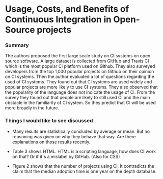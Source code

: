 # Usage, Costs, and Benefits of Continuous Integration in Open-Source projects

### Summary
The authors proposed the first large scale study on CI systems on open source software. A large dataset is collected from GitHub and Travis CI which is the most popular CI platform used on Github. They also surveyed developers from the top 1,000 popular projects on Github on their opinion on CI systems.  Then the author evaluated a lot of questions regarding the used of CI systems. They found out that CI systems are used widely and popular projects are more likely to use CI systems. They also observed that the popularity of the language does not indicate the usage of CI. From the survey they found out that people are likely to still used CI and the main obstacle in the familiarity of CI system. So they predict that CI will be used more broadly in the future.

### Things I would like to see discussed

- Many results are statistically concluded by average or mean. But no reasoning was given on why they behave that way. Are there explanations on those results recently.

- Table 3 shows HTML. HTML is a scripting language, how does CI work on that? Or if it's a mislabel by GitHub. (Also for CSS)

- Figure 2 shows that the number of projects using CI. It contradicts the claim that the median adoption time is one year on the depth database.
